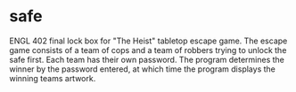 # safe
ENGL 402 final lock box for "The Heist" tabletop escape game. The escape game 
consists of a team of cops and a team of robbers trying to unlock the safe first.
Each team has their own password. The program determines the winner by the
password entered, at which time the program displays the winning teams artwork.
